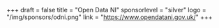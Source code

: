 +++
draft = false
title = "Open Data NI"
sponsorlevel = "silver"
logo = "/img/sponsors/odni.png"
link = "https://www.opendatani.gov.uk/"
+++
